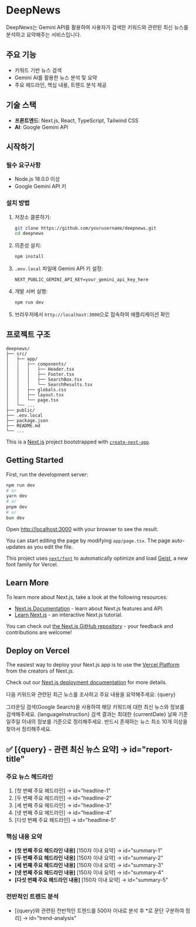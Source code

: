 # DeepNews

DeepNews는 Gemini API를 활용하여 사용자가 검색한 키워드와 관련된 최신 뉴스를 분석하고 요약해주는 서비스입니다.

## 주요 기능

- 키워드 기반 뉴스 검색
- Gemini AI를 활용한 뉴스 분석 및 요약
- 주요 헤드라인, 핵심 내용, 트렌드 분석 제공

## 기술 스택

- **프론트엔드**: Next.js, React, TypeScript, Tailwind CSS
- **AI**: Google Gemini API

## 시작하기

### 필수 요구사항

- Node.js 18.0.0 이상
- Google Gemini API 키

### 설치 방법

1. 저장소 클론하기:

   ```bash
   git clone https://github.com/yourusername/deepnews.git
   cd deepnews
   ```

2. 의존성 설치:

   ```bash
   npm install
   ```

3. `.env.local` 파일에 Gemini API 키 설정:

   ```
   NEXT_PUBLIC_GEMINI_API_KEY=your_gemini_api_key_here
   ```

4. 개발 서버 실행:

   ```bash
   npm run dev
   ```

5. 브라우저에서 `http://localhost:3000`으로 접속하여 애플리케이션 확인

## 프로젝트 구조

```
deepnews/
├── src/
│   ├── app/
│   │   ├── components/
│   │   │   ├── Header.tsx
│   │   │   ├── Footer.tsx
│   │   │   ├── SearchBox.tsx
│   │   │   └── SearchResults.tsx
│   │   ├── globals.css
│   │   ├── layout.tsx
│   │   └── page.tsx
│   └── ...
├── public/
├── .env.local
├── package.json
├── README.md
└── ...
```

This is a [Next.js](https://nextjs.org) project bootstrapped with [`create-next-app`](https://nextjs.org/docs/app/api-reference/cli/create-next-app).

## Getting Started

First, run the development server:

```bash
npm run dev
# or
yarn dev
# or
pnpm dev
# or
bun dev
```

Open [http://localhost:3000](http://localhost:3000) with your browser to see the result.

You can start editing the page by modifying `app/page.tsx`. The page auto-updates as you edit the file.

This project uses [`next/font`](https://nextjs.org/docs/app/building-your-application/optimizing/fonts) to automatically optimize and load [Geist](https://vercel.com/font), a new font family for Vercel.

## Learn More

To learn more about Next.js, take a look at the following resources:

- [Next.js Documentation](https://nextjs.org/docs) - learn about Next.js features and API.
- [Learn Next.js](https://nextjs.org/learn) - an interactive Next.js tutorial.

You can check out [the Next.js GitHub repository](https://github.com/vercel/next.js) - your feedback and contributions are welcome!

## Deploy on Vercel

The easiest way to deploy your Next.js app is to use the [Vercel Platform](https://vercel.com/new?utm_medium=default-template&filter=next.js&utm_source=create-next-app&utm_campaign=create-next-app-readme) from the creators of Next.js.

Check out our [Next.js deployment documentation](https://nextjs.org/docs/app/building-your-application/deploying) for more details.


다음 키워드와 관련된 최근 뉴스를 조사하고 주요 내용을 요약해주세요: {query}
        
그라운딩 검색(Google Search)을 사용하여 해당 키워드에 대한 최신 뉴스와 정보를 검색해주세요.
{languageInstruction}
검색 결과는 최대한 {currentDate} 날짜 기준 일주일 이내의 정보를 기준으로 정리해주세요.
반드시 존재하는 뉴스 최소 10개 이상을 찾아서 정리해주세요.

## ✅ [{query} - 관련 최신 뉴스 요약] → id=\"report-title\"

### 주요 뉴스 헤드라인
1. [첫 번째 주요 헤드라인] → id=\"headline-1\" 
2. [두 번째 주요 헤드라인] → id=\"headline-2\"
3. [세 번째 주요 헤드라인] → id=\"headline-3\"
4. [넷 번째 주요 헤드라인] → id=\"headline-4\"
5. [다섯 번째 주요 헤드라인] → id=\"headline-5\"

### 핵심 내용 요약
* **[첫 번째 주요 헤드라인 내용]** [150자 이내 요약] → id=\"summary-1\"
* **[두 번째 주요 헤드라인 내용]** [150자 이내 요약] → id=\"summary-2\"
* **[세 번째 주요 헤드라인 내용]** [150자 이내 요약] → id=\"summary-3\"
* **[넷 번째 주요 헤드라인 내용]** [150자 이내 요약] → id=\"summary-4\"
* **[다섯 번째 주요 헤드라인 내용]** [150자 이내 요약] → id=\"summary-5\"

### 전반적인 트렌드 분석
* [{query}와 관련된 전반적인 트렌드를 500자 이내로 분석 후 *로 문단 구분하여 정리] → id=\"trend-analysis\"

